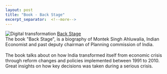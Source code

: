 ```yaml
---
layout: post
title: "Book - Back Stage"
excerpt_separator:  <!--more-->
---
```


<img src="/blog/images/backstage.jpg" alt="Digital transformation"> 
<a href="https://www.amazon.in/dp/B084P4Y3VW/ref=dp-kindle-redirect?_encoding=UTF8&btkr=1">Back Stage</a>
<br>
<div>
The book "Back Stage", is a biography of Montek Singh Ahluwalia, Indian Economist and past deputy chairman of Planning commission of India.
</div>
<br>
<div>
The book talks about on how India transformed itself from economic crisis through reform changes and policies implemented between 1991 to 2010. Great insights on how key decisions was taken during a serious crisis.  


</div>
<div>
<br>
<script type="text/javascript" src="https://platform-api.sharethis.com/js/sharethis.js#property=5eaba5f77525e90012616b98&product=inline-share-buttons" async="async"></script>

<div class="sharethis-inline-share-buttons"></div>